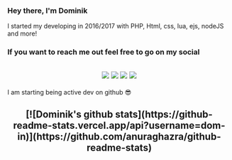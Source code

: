 ### Hey there, I'm Dominik
I started my developing in 2016/2017 with PHP, Html, css, lua, ejs, nodeJS and more!

### If you want to reach me out feel free to go on my social
<h2 align="center">
  <a href="https://www.youtube.com/channel/UCbdMf4MXQhd2wDforCHu9mQ/"><img src="https://img.shields.io/badge/-Youtube-%23FF0000"></a>
  <a href="https://twitter.com/Dev_Dominik"><img src="https://img.shields.io/badge/-Twitter-%231DA1F2"></a>
  <a href="https://discord.gg/QMtWcw8"><img src="https://img.shields.io/badge/-Discord-%237289da"></a>
  <a href="https://steamcommunity.com/id/dominik512/"><img src="https://img.shields.io/badge/-Steam-%230a0a0a"></a>
</h2>

I am starting being active dev on github 😎

<h2 align="center">
[![Dominik's github stats](https://github-readme-stats.vercel.app/api?username=dom-in)](https://github.com/anuraghazra/github-readme-stats)
</h2>
